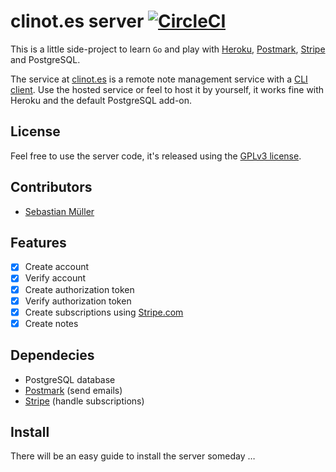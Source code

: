 # clinot.es server [![CircleCI](https://circleci.com/gh/clinotes/server.svg?style=svg)](https://circleci.com/gh/clinotes/server)

This is a little side-project to learn `Go` and play with [Heroku](https://heroku.com), [Postmark](https://postmarkapp.com), [Stripe](https://stripe.com) and PostgreSQL.

The service at [clinot.es](https://clinot.es) is a remote note management service with a [CLI client](https://github.com/clinotes/client). Use the hosted service or feel to host it by yourself, it works fine with Heroku and the default PostgreSQL add-on.

## License

Feel free to use the server code, it's released using the [GPLv3 license](https://github.com/clinotes/server/blob/master/LICENSE.md).


## Contributors

- [Sebastian Müller](https://sbstjn.com)

## Features

- [x] Create account
- [x] Verify account
- [x] Create authorization token
- [x] Verify authorization token
- [x] Create subscriptions using [Stripe.com](https://stripe.com)
- [x] Create notes

## Dependecies

- PostgreSQL database
- [Postmark](https://postmarkapp.com) (send emails)
- [Stripe](https://stripe.com) (handle subscriptions)

## Install

There will be an easy guide to install the server someday …
